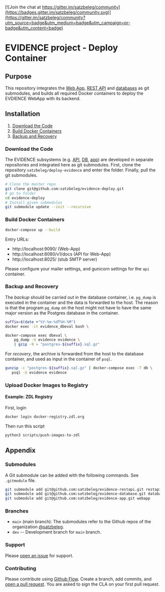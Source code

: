 [![Join the chat at https://gitter.im/satzbeleg/community](https://badges.gitter.im/satzbeleg/community.svg)](https://gitter.im/satzbeleg/community?utm_source=badge&utm_medium=badge&utm_campaign=pr-badge&utm_content=badge)

# EVIDENCE project - Deploy Container


## Purpose
This repository integrates the [Web App](https://github.com/satzbeleg/evidence-app), [REST API](https://github.com/satzbeleg/evidence-restapi) and [databases](https://github.com/satzbeleg/evidence-database) as git submodules,
and builds all required Docker containers to deploy the EVDIENCE WebApp with its backend.


## Installation
1. [Download the Code](#download-the-code)
2. [Build Docker Containers](#build-docker-containers)
3. [Backup and Recovery](#backup-and-recovery)


### Download the Code
The EVIDENCE subsystems (e.g. [API](https://github.com/satzbeleg/evidence-restapi), [DB](https://github.com/satzbeleg/evidence-database), [app](https://github.com/satzbeleg/evidence-app)) are developed in separate repositories and integrated here as git submodules. First, clone the repository `satzbeleg/deploy-evidence` and enter the folder. Finally, pull the git submodules.

```sh
# Clone the master repo
git clone git@github.com:satzbeleg/evidence-deploy.git
# go to folder
cd evidence-deploy
# Install given submodules
git submodule update --init --recursive
```


### Build Docker Containers

```sh
docker-compose up --build
```

Entry URLs:

- http://localhost:9090/ (Web-App)
- http://localhost:8080/v1/docs (API for Web-App)
- http://localhost:8025/ (stub SMTP server)


Please configure your mailer settings, and gunicorn settings for the `api` container.

### Backup and Recovery
The *backup* should be carried out in the database container, i.e. `pg_dump` is executed in the container and the data is forwarded to the host.
The reason is that the program `pg_dump` on the host might not have to have the same major version as the Postgres database in the container.

```sh
suffix=$(date +"%Y-%m-%dT%H-%M")
docker exec -it evidence_dbeval bash \

docker-compose exec dbeval \
    pg_dump -U evidence evidence \
    | gzip -9 > "postgres-${suffix}.sql.gz"
```

For *recovery*, the archive is forwarded from the host to the database container,
and used as input in the container of `psql`.

```sh
gunzip -c "postgres-${suffix}.sql.gz" | docker-compose exec -T db \
   psql -U evidence evidence
```

### Upload Docker Images to Registry

#### Example: ZDL Registry
First, login 
```sh
docker login docker-registry.zdl.org
```
Then run this script
```sh
python3 scripts/push-images-to-zdl
```


## Appendix


### Submodules
A Git submodule can be added with the following commands.
See `.gitmodule` file.

```sh
git submodule add git@github.com:satzbeleg/evidence-restapi.git restapi
git submodule add git@github.com:satzbeleg/evidence-database.git database
git submodule add git@github.com:satzbeleg/evidence-app.git webapp
```

### Branches
* `main` (main branch): The submodules refer to the Github repos of the organization [@satzbeleg](https://github.com/satzbeleg).
* `dev` -- Development branch for `main` branch. 


### Support
Please [open an issue](https://github.com/satzbeleg/evidence-deploy/issues/new) for support.


### Contributing
Please contribute using [Github Flow](https://guides.github.com/introduction/flow/). Create a branch, add commits, and [open a pull request](https://github.com/satzbeleg/evidence-deploy/compare/).
You are asked to sign the CLA on your first pull request.
